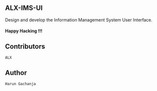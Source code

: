 ## ALX-IMS-UI

Design and develop the Information Management System User Interface.

#### Happy Hacking !!!

## Contributors

    ALX

## Author

    Harun Gachanja